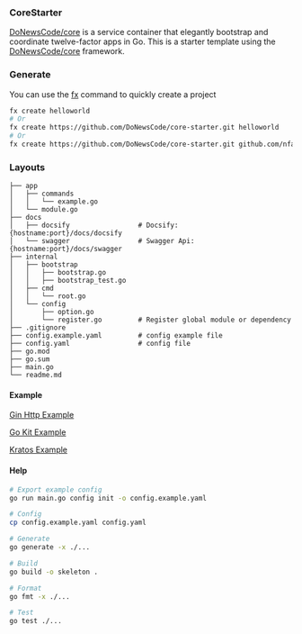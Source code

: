 ### CoreStarter

[DoNewsCode/core](https://github.com/DoNewsCode/core) is a service container that elegantly bootstrap and coordinate twelve-factor apps in Go.
This is a starter template using the [DoNewsCode/core](https://github.com/DoNewsCode/core) framework. 

### Generate

You can use the [fx](https://github.com/nfangxu/tools) command to quickly create a project

```bash
fx create helloworld
# Or
fx create https://github.com/DoNewsCode/core-starter.git helloworld
# Or
fx create https://github.com/DoNewsCode/core-starter.git github.com/nfangxu/helloworld
```

### Layouts

```
├── app
│   ├── commands
│   │   └── example.go
│   └── module.go
├── docs
│   ├── docsify                 # Docsify: {hostname:port}/docs/docsify
│   └── swagger                 # Swagger Api: {hostname:port}/docs/swagger
├── internal
│   ├── bootstrap
│   │   ├── bootstrap.go
│   │   ├── bootstrap_test.go
│   ├── cmd
│   │   └── root.go
│   └── config
│       ├── option.go
│       └── register.go         # Register global module or dependency
├── .gitignore
├── config.example.yaml         # config example file
├── config.yaml                 # config file
├── go.mod
├── go.sum
├── main.go
└── readme.md
```

#### Example

[Gin Http Example](https://github.com/DoNewsCode/core-starter/tree/gin-http)

[Go Kit Example](https://github.com/DoNewsCode/core-starter/tree/go-kit)

[Kratos Example](https://github.com/DoNewsCode/core-starter/tree/kratos)

#### Help

```bash
# Export example config
go run main.go config init -o config.example.yaml

# Config
cp config.example.yaml config.yaml

# Generate
go generate -x ./...

# Build
go build -o skeleton .

# Format
go fmt -x ./...

# Test
go test ./...
```
